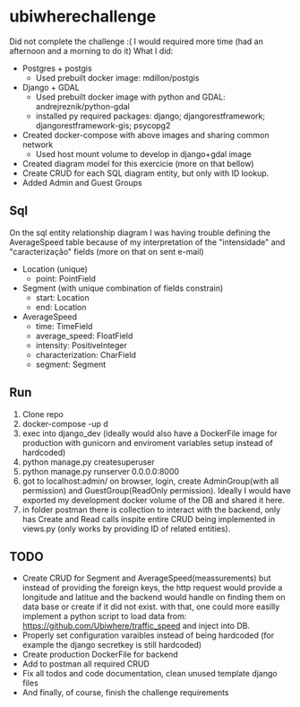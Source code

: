 # ubiwherechallenge
Did not complete the challenge :( I would required more time (had an afternoon and a morning to do it)
What I did:
- Postgres + postgis
	- Used prebuilt docker image: mdillon/postgis
- Django + GDAL
	- Used prebuilt docker image with python and GDAL: andrejreznik/python-gdal
	- installed py required packages: django; djangorestframework; djangorestframework-gis; psycopg2
- Created docker-compose with above images and sharing common network
	- Used host mount volume to develop in django+gdal image
- Created diagram model for this exercicie (more on that bellow)
- Create CRUD for each SQL diagram entity, but only with ID lookup.
- Added Admin and Guest Groups

## Sql
On the sql entity relationship diagram I was having trouble defining the AverageSpeed table because of my interpretation of the "intensidade" and "caracterização" fields (more on that on sent e-mail)
- Location (unique)
	- point: PointField
- Segment (with unique combination of fields constrain)
	- start: Location
	- end: Location
- AverageSpeed
	- time: TimeField
	- average_speed: FloatField
	- intensity: PositiveInteger
	- characterization: CharField
	- segment: Segment

## Run
1. Clone repo
2. docker-compose -up d
3. exec into django_dev (ideally would also have a DockerFile image for production with gunicorn and enviroment variables setup instead of hardcoded)
4. python manage.py createsuperuser
5. python manage.py runserver 0.0.0.0:8000
6. got to localhost:admin/ on browser, login, create AdminGroup(with all permission) and GuestGroup(ReadOnly permission). Ideally I would have exported my development docker volume of the DB and shared it here.
7. in folder postman there is collection to interact with the backend, only has Create and Read calls inspite entire CRUD being implemented in views.py (only works by providing ID of related entities).

## TODO
- Create CRUD for Segment and AverageSpeed(meassurements) but instead of providing the foreign keys, the http request would provide a longitude and latitue and the backend would handle on finding them on data base or create if it did not exist. with that, one could more easilly implement a python script to load data from: https://github.com/Ubiwhere/traffic_speed and inject into DB.
- Properly set configuration varaibles instead of being hardcoded (for example the django secretkey is still hardcoded)
- Create production DockerFile for backend
- Add to postman all required CRUD
- Fix all todos and code documentation, clean unused template django files
- And finally, of course, finish the challenge requirements
